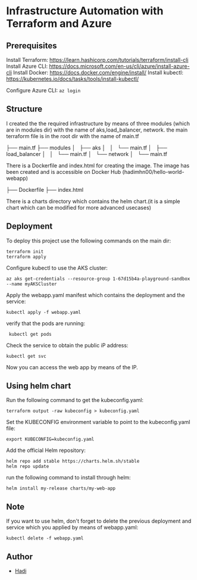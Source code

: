 
# Infrastructure Automation with Terraform and Azure

## Prerequisites

Install Terraform: https://learn.hashicorp.com/tutorials/terraform/install-cli
Install Azure CLI: https://docs.microsoft.com/en-us/cli/azure/install-azure-cli
Install Docker: https://docs.docker.com/engine/install/
Install kubectl: https://kubernetes.io/docs/tasks/tools/install-kubectl/

Configure Azure CLI:
```az login```

## Structure

I created the the required infrastructure by means of three modules (which are in modules dir) with the name of aks,load_balancer, network. the main terraform file is in the root dir with the name of main.tf

├── main.tf
├── modules
│   ├── aks
│   │   └── main.tf
│   ├── load_balancer
│   │   └── main.tf
│   └── network
│       └── main.tf

There is a Dockerfile and index.html for creating the image. The image has been created and is accessible on Docker Hub (hadimhn00/hello-world-webapp)

├── Dockerfile
├── index.html

There is a charts directory which contains the helm chart.(it is a simple chart which can be modified for more advanced usecases)


## Deployment

To deploy this project use the following commands on the main dir:

```
terraform init
terraform apply
```

Configure kubectl to use the AKS cluster:

```
az aks get-credentials --resource-group 1-67d15b4a-playground-sandbox --name myAKSCluster

```
 
 
Apply the webapp.yaml manifest which contains the deployment and the service: 
 ```
kubectl apply -f webapp.yaml
```


verify that the pods are running:
```
 kubectl get pods
```

Check the service to obtain the public iP address:

```
kubectl get svc
```

Now you can access the web app by means of the IP.


## Using helm chart

Run the following command to get the kubeconfig.yaml:

```
terraform output -raw kubeconfig > kubeconfig.yaml

```

Set the KUBECONFIG environment variable to point to the kubeconfig.yaml file:

```
export KUBECONFIG=kubeconfig.yaml
```

Add the official Helm repository:

```
helm repo add stable https://charts.helm.sh/stable
helm repo update
```

run the following command to install through helm:
```
helm install my-release charts/my-web-app
```



## Note

If you want to use helm, don't forget to delete the previous deployment and service which you applied by means of webapp.yaml:

 ```
kubectl delete -f webapp.yaml
```

## Author

- [Hadi](hadi.mhn00@gmail.com)

